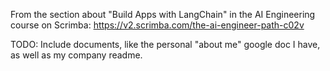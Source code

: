 From the section about "Build Apps with LangChain" in the AI Engineering course on Scrimba:
https://v2.scrimba.com/the-ai-engineer-path-c02v


TODO: 
Include documents, like the personal "about me" google doc I have, as well as my company readme.